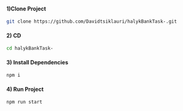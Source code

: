 #### 1)Clone Project

```sh
git clone https://github.com/Davidtsiklauri/halykBankTask-.git
```
#### 2) CD 

```sh
cd halykBankTask-
```

#### 3) Install Dependencies

```sh
npm i
```

#### 4) Run Project

```sh
npm run start
```

